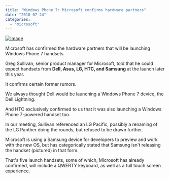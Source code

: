 ```yaml
---
title: "Windows Phone 7: Microsoft confirms hardware partners"
date: "2010-07-24"
categories: 
  - "microsoft"
---
```


[![image](http://lh5.ggpht.com/_40bmzDo_mBs/TEs_FxBOfLI/AAAAAAAABSI/MzaSx6DmKRk/image_thumb%5B4%5D.png?imgmax=800 "image")](http://lh5.ggpht.com/_40bmzDo_mBs/TEs_D7LSJFI/AAAAAAAABSA/I4ZzRCShjgA/s1600-h/image%5B6%5D.png)

Microsoft has confirmed the hardware partners that will be launching Windows Phone 7 handsets

Greg Sullivan, senior product manager for Microsoft, told that he could expect handsets from **Dell, Asus, LG, HTC, and Samsung** at the launch later this year.

It confirms certain former rumors.

We always thought Dell would be launching a Windows Phone 7 device, the Dell Lightning.

And HTC exclusively confirmed to us that it was also launching a Windows Phone 7-powered handset too.

In our meeting, Sullivan referenced an LG Pacific, possibly a renaming of the LG Panther doing the rounds, but refused to be drawn further.

Microsoft is using a Samsung device for developers to preview and work with the new OS, but has categorically stated that Samsung isn't releasing the handset (pictured) in that form.

That's five launch handsets, some of which, Microsoft has already confirmed, will include a QWERTY keyboard, as well as a full touch screen experience.
